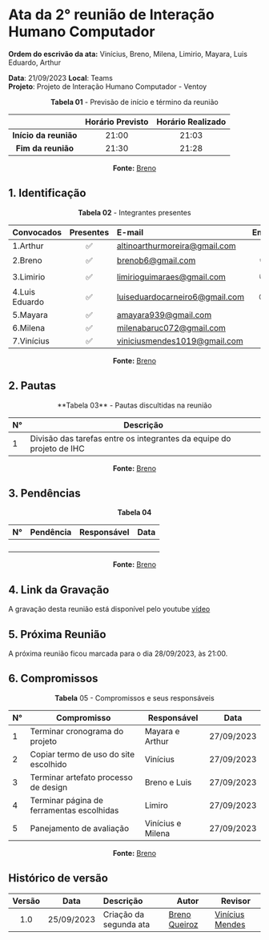 # Ata da  2° reunião de Interação Humano Computador

**Ordem do escrivão da ata:** Vinícius, Breno, Milena, Limirio, Mayara, Luis Eduardo,
Arthur

**Data**:   21/09/2023 **Local**: Teams <br>
**Projeto**: Projeto de Interação Humano Computador - Ventoy <br>

<center>

**Tabela 01** - Previsão de início e término da reunião

|   | Horário Previsto | Horário Realizado |
|:-:| :-: | :-: |
|**Início da reunião**| 21:00 | 21:03 |
|**Fim da reunião**| 21:30 | 21:28 |

**Fonte:** [Breno](https://github.com/brenob6)

</center>


## 1. Identificação

<center>

**Tabela 02** - Integrantes presentes

| Convocados    | Presentes         | E-mail                        | Emoji |
| ---           | :---:             | :--                           | :---: |
| 1.Arthur      |:white_check_mark: |altinoarthurmoreira@gmail.com  |:space_invader:|
| 2.Breno       |:white_check_mark: |brenob6@gmail.com              |:coffee:       |
| 3.Limirio     |:white_check_mark: |limirioguimaraes@gmail.com     |:thumbsup:     |
| 4.Luis Eduardo|:white_check_mark: |luiseduardocarneiro6@gmail.com |:sunglasses:   |
| 5.Mayara      |:white_check_mark: |amayara939@gmail.com           |:fist:         |
| 6.Milena      |:white_check_mark: |milenabaruc072@gmail.com       |:fairy:        |
| 7.Vinícius    |:white_check_mark: |viniciusmendes1019@gmail.com   |:cold_face:    |

**Fonte:** [Breno](https://github.com/brenob6)

</center>

## 2. Pautas

<center>
**Tabela 03** - Pautas discultidas na reunião

| **N°** | **Descrição**|
|---|-----------------|
| 1 | Divisão das tarefas entre os integrantes da equipe do projeto de IHC |

**Fonte:** [Breno](https://github.com/brenob6)


</center>

## 3. Pendências

<center>

<p align="center"><b>Tabela 04</b></p>

| **N°** | **Pendência** | **Responsável** | **Data** |
|--------|---------------|-----------------|----------|
|        |               |                 |          |
|        |               |                 |          |
|        |               |                 |          |
|        |               |                 |          |

**Fonte:** [Breno](https://github.com/brenob6)

</center>

## 4. Link da Gravação
A gravação desta reunião está disponível pelo youtube [vídeo](https://www.youtube.com/watch?v=oKn5t2MwAjg)

## 5. Próxima Reunião

A próxima reunião ficou marcada para o dia 28/09/2023, às 21:00.

## 6. Compromissos

<center>

**Tabela** 05 - Compromissos e seus responsáveis

|**N°** | **Compromisso**                               | **Responsável**   | **Data**  |
|------ |-------------------------------------          |------------------ |-----------|
| 1     | Terminar cronograma do projeto                | Mayara e Arthur   | 27/09/2023|
| 2     | Copiar termo de uso do site escolhido         | Vinícius          | 27/09/2023|
| 3     | Terminar artefato processo de design          | Breno e Luis      | 27/09/2023|
| 4     | Terminar página de ferramentas escolhidas     | Limiro            | 27/09/2023|
| 5     | Panejamento de avaliação                      | Vinícius e Milena | 27/09/2023|

**Fonte:** [Breno](https://github.com/brenob6)

</center>

## Histórico de versão

| Versão | Data      | Descrição | Autor | Revisor |
| :-:    | :-----:   | :------   | ----  | ------- |
| 1.0    |25/09/2023 | Criação da segunda ata |[Breno Queiroz](https://github.com/brenob6)| [Vinícius Mendes](https://github.com/yabamiah) |
